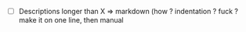 - [ ] Descriptions longer than X => markdown (how ? indentation ? fuck ? make it on one line, then manual
